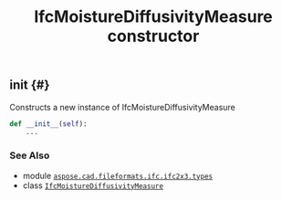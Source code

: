 ﻿---
title: IfcMoistureDiffusivityMeasure constructor
second_title: Aspose.CAD for Python via .NET API References
description: 
type: docs
weight: 10
url: /python-net/aspose.cad.fileformats.ifc.ifc2x3.types/ifcmoisturediffusivitymeasure/__init__/
is_root: false
---

## __init__ {#}

Constructs a new instance of IfcMoistureDiffusivityMeasure



```python
def __init__(self):
    ...
```





### See Also
* module [`aspose.cad.fileformats.ifc.ifc2x3.types`](../../)
* class [`IfcMoistureDiffusivityMeasure`](/cad/python-net/aspose.cad.fileformats.ifc.ifc2x3.types/ifcmoisturediffusivitymeasure)
